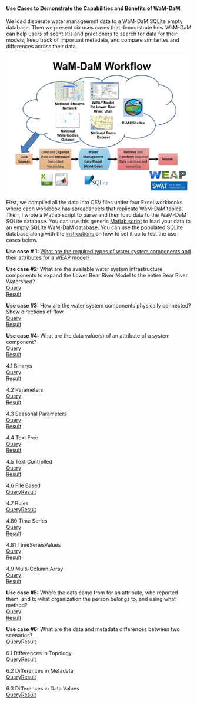 #### Use Cases to Demonstrate the Capabilities and Benefits of WaM-DaM

We load disperate water manageemnt data to a WaM-DaM SQLite empty database. Then we present six uses cases that demonstrate how WaM-DaM can help users of scentistis and practioners to search for data for their models, keep track of important metadata, and compare similarites and differences across their data.

![](https://github.com/amabdallah/WaM-DaM/blob/master/Files/Figures/WaM-DaM_workflowExample.JPG)

First, we compiled all the data into CSV files under four Excel workbooks where each workbook has spreadsheets that replicate WaM-DaM tables. Then, I wrote a Matlab script to parse and then load data to the WaM-DaM SQLite database. You can use this generic [Matlab script](https://github.com/amabdallah/WaM-DaM/blob/master/Files/MatlabScript/AutomateLoadingDataToWaMDaM.m) to load your data to an empty SQLite WaM-DaM database. You can use the populated SQLite database along with the  <a href="https://github.com/amabdallah/WaM-DaM/blob/master/docs/SQLite_Instructions.md" target="_blank"> instrcutions </a> on how to set it up to test the use cases below. 

**Use case # 1:** [What are the required types of water system components and their attributes for a WEAP model?](https://github.com/amabdallah/WaM-DaM/blob/master/docs/Use_Case1.md)   
 

**Use case #2:** What are the available water system infrastructure components to expand the Lower Bear River Model to the entire Bear River Watershed?    
[Query](https://github.com/amabdallah/WaM-DaM/blob/master/Files/Queries/02SearchSystemInfrastructureComponentsForModel.sql)   
[Result]()  

**Use case #3:** How are the water system components physically connected? Show directions of flow    
[Query](https://github.com/amabdallah/WaM-DaM/blob/master/Files/Queries/03FindConnectivityMatrixOfScenario.sql)      
[Result]()  


**Use case #4:** What are the data value(s) of an attribute of a system component?   
[Query](https://github.com/amabdallah/WaM-DaM/blob/master/Files/Queries/04ComparSurfaceArea_Parameter.sql)     
[Result]()  

4.1 Binarys  
[Query](https://github.com/amabdallah/WaM-DaM/blob/master/Files/Queries/4.1Binarys.sql)   
[Result]()  

4.2 Parameters   
[Query](https://github.com/amabdallah/WaM-DaM/blob/master/Files/Queries/4.2Parameters.sql)    
[Result]() 

4.3 Seasonal Parameters   
[Query](https://github.com/amabdallah/WaM-DaM/blob/master/Files/Queries/4.3SeasonalParameter.sql)   
[Result]()  

4.4 Text Free    
[Query](https://github.com/amabdallah/WaM-DaM/blob/master/Files/Queries/4.4TextFree.sql)   
[Result]()  

4.5 Text Controlled    
[Query](https://github.com/amabdallah/WaM-DaM/blob/master/Files/Queries/4.5TextControlled.sql)   
[Result]()    

4.6 File Based    
[Query](https://github.com/amabdallah/WaM-DaM/blob/master/Files/Queries/4.6FileBased.sql)[Result]()  

4.7 Rules    
[Query](https://github.com/amabdallah/WaM-DaM/blob/master/Files/Queries/4.7Rules.sql)[Result]()    

4.80 Time Series      
[Query](https://github.com/amabdallah/WaM-DaM/blob/master/Files/Queries/4.80TimeSeries.sql)  
[Result]()  

4.81 TimeSeriesValues   
[Query](https://github.com/amabdallah/WaM-DaM/blob/master/Files/Queries/4.81TimeSeriesValues.sql)   
[Result]()  

4.9 Multi-Column Array     
[Query](https://github.com/amabdallah/WaM-DaM/blob/master/Files/Queries/4.90MultiColumns.sql)  
[Result]()    

**Use case #5:** Where the data came from for an attribute, who reported them, and to what organization the person belongs to, and using what method?  
[Query](https://github.com/amabdallah/WaM-DaM/blob/master/Files/Queries/05SourcesMethodsOrganizationsPeople.sql)   
[Result]()    

**Use case #6:** What are the data and metadata differences between two scenarios?   
[Query](https://github.com/amabdallah/WaM-DaM/blob/master/Files/Queries/06.0ScenarioComparision.sql)[Result]()  

6.1 Differences in Topology   
[Query](https://github.com/amabdallah/WaM-DaM/blob/master/Files/Queries/06.1TopologicalDifference.sql)[Result]()  

6.2 Differences in Metadata   
[Query](https://github.com/amabdallah/WaM-DaM/blob/master/Files/Queries/06.2ScenarioMetadata.sql)[Result]()  

6.3 Differences in Data Values    
[Query](https://github.com/amabdallah/WaM-DaM/blob/master/Files/Queries/06.30ScenarioDataValues.sql)[Result]()  


